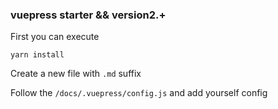 ### vuepress starter && version2.+

First you can execute

```
yarn install
```

Create a new file with `.md` suffix  

Follow the `/docs/.vuepress/config.js` and add yourself config  
